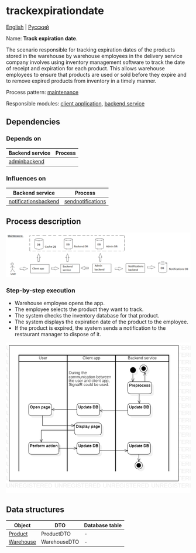 # trackexpirationdate

[English](trackexpirationdate.md) | [Русский](trackexpirationdate.ru.md)

Name: **Track expiration date**.

The scenario responsible for tracking expiration dates of the products stored in the warehouse by warehouse employees in the delivery service company involves using inventory management software to track the date of receipt and expiration for each product. 
This allows warehouse employees to ensure that products are used or sold before they expire and to remove expired products from inventory in a timely manner.

Process pattern: [maintenance](../../processpatterns/maintenance.md)

Responsible modules: [client application](../../frontend/warehouseclient.md), [backend service](../../backend/warehousebackend.md)

## Dependencies

### Depends on

| Backend service | Process |
| --- | ---- |
| [adminbackend](../../backend/adminbackend.md) | |

### Influences on

| Backend service | Process |
| --- | ---- |
| [notificationsbackend](../../backend/notificationsbackend.md) | [sendnotifications](../notificationsbackend/sendnotifications.md) |

## Process description

![maintenance_overall](../../img/processpatterns/maintenance_overall.png)

### Step-by-step execution

- Warehouse employee opens the app.
- The employee selects the product they want to track.
- The system checks the inventory database for that product.
- The system displays the expiration date of the product to the employee.
- If the product is expired, the system sends a notification to the restaurant manager to dispose of it.

![customer.rateorder](../../img/activitydiagrams/customer.rateorder.png)

## Data structures

| Object | DTO | Database table |
| --- | ---- | --- |
| [Product](https://github.com/alexeysp11/workflow-lib/blob/main/src/Models/Business/Products/Product.cs) | ProductDTO | - |
| [Warehouse](https://github.com/alexeysp11/workflow-lib/blob/main/src/Models/Business/InformationSystem/Warehouse.cs) | WarehouseDTO | - |
